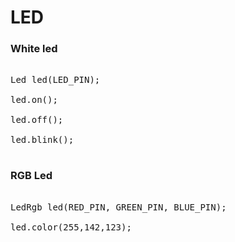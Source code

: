 # LED

### White led

<pre>

Led led(LED_PIN);

led.on();

led.off();

led.blink();

</pre>

### RGB Led

<pre>

LedRgb led(RED_PIN, GREEN_PIN, BLUE_PIN);

led.color(255,142,123);

</pre>